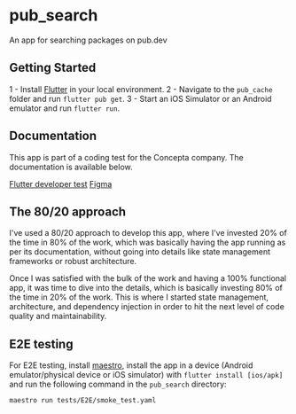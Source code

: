 # pub_search

An app for searching packages on pub.dev

## Getting Started

1 - Install [Flutter](https://docs.flutter.dev/get-started/install) in your local environment.
2 - Navigate to the `pub_cache` folder and run `flutter pub get`.
3 - Start an iOS Simulator or an Android emulator and run `flutter run`.

## Documentation

This app is part of a coding test for the Concepta company. The documentation is available below.

[Flutter developer test](https://concepta.notion.site/concepta/Flutter-Developer-Test-f8f6dd7f92fe422c819a1ae0393237a4#3c1ab656d6a945b7bd0b22294d2723f6)
[Figma](https://www.figma.com/file/25VUUkIB52nRwtkq8iFuGS/Flutter-Reference?node-id=1%3A22&t=RATKro3zSybWKtKI-0)

## The 80/20 approach

I've used a 80/20 approach to develop this app, where I've invested 20% of the time in 80% of the work, which was basically having the app running as per its documentation, without going into details like state management frameworks or robust architecture.

Once I was satisfied with the bulk of the work and having a 100% functional app, it was time to dive into the details, which is basically investing 80% of the time in 20% of the work. This is where I started state management, architecture, and dependency injection in order to hit the next level of code quality and maintainability.

## E2E testing

For E2E testing, install [maestro](https://maestro.mobile.dev/), install the app in a device (Android emulator/physical device or iOS simulator) with `flutter install [ios/apk]` and run the following command in the `pub_search` directory:

```
maestro run tests/E2E/smoke_test.yaml
```